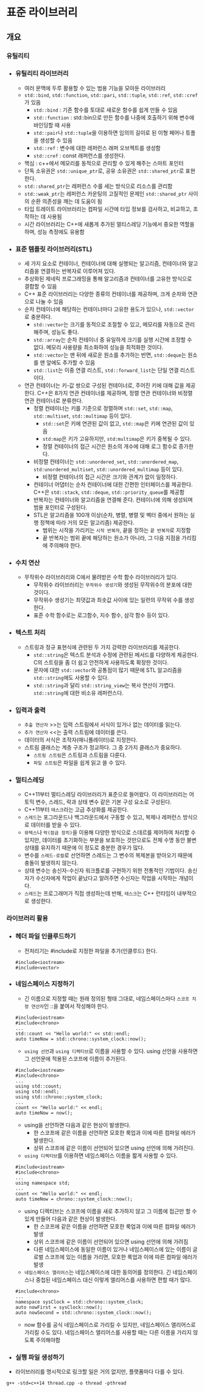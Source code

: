 # 표준 라이브러리

## 개요

### 유틸리티

- ### 유틸리티 라이브러리
  - 여러 문맥에 두루 활용할 수 있는 범용 기능을 모아둔 라이브러리
  - `std::bind`, `std::function`, `std::pari`, `std::tuple`, `std::ref`, `std::cref`가 있음
    - `std::bind` : 기존 함수를 토대로 새로운 함수를 쉽게 만들 수 있음
    - `std::function` : std::bin으로 만든 함수를 나중에 호출하기 위해 변수에 바인딩할 때 사용
    - `std::pair`나 `std::tuple`을 이용하면 임의의 길이로 된 이형 페어나 튜플을 생성할 수 있음
    - `std::ref` : 변수에 대한 레퍼런스 래퍼 오브젝트를 생성함
    - `std::cref` : const 래퍼런스를 생성한다.
  - 핵심 : c++에서 메모리를 동적으로 관리할 수 있게 해주는 스마트 포인터
  - 단독 소유권은 `std::unique_ptr`로, 공유 소유권은 `std::shared_ptr`로 표현한다.
  - `std::shared_ptr`는 레퍼런스 수를 세는 방식으로 리소스를 관리함
  - `std::weak_ptr`는 레퍼런스 카운팅의 고질적인 문제인 `std::shared_ptr` 사이의 순환 의존성을 깨는 데 도움이 됨
  - 타입 트레이트 라이브러리는 컴파일 시간에 타입 정보를 검사하고, 비교하고, 조작하는 데 사용됨
  - 시간 라이브러리는 C++에 새롭게 추가된 멀티스레딩 기능에서 중요한 역할을 하며, 성능 측정에도 유용함
- ### 표준 템플릿 라이브러리(STL)
  - 세 가지 요소로 컨테이너, 컨테이너에 대해 실행되는 알고리즘, 컨테이너와 알고리즘을 연결하는 반복자로 이루어져 있다.
  - 추상화된 제네릭 프로그래밍을 통해 알고리즘과 컨테이너를 고유한 방식으로 결합할 수 있음
  - C++ 표준 라이브러리는 다양한 종류의 컨테이너를 제공하며, 크게 순차와 연관으로 나눌 수 있음
  - 순차 컨테이너에 해당하는 컨테이너마다 고유한 용도가 있으나, `std::vector`로 충분하다.
    - `std::vector`는 크기를 동적으로 조절할 수 있고, 메모리를 자동으로 관리해주며, 성능도 좋다.
    - `std::array`는 순차 컨테이너 중 유일하게 크기를 실행 시간에 조정할 수 없다. 메모리 사용량을 최소화하여 성능을 최적화한 것이다.
    - `std::vector`는 맨 뒤에 새로운 원소를 추가하는 반면, `std::deque`는 원소를 맨 앞에도 추가할 수 있음
    - `std::list`는 이중 연결 리스트, `std::forward_list`는 단일 연결 리스트 이다.
  - 연관 컨테이너는 키-값 쌍으로 구성된 컨테이너로, 주어진 키에 대해 값을 제공한다. C++은 8가지 연관 컨테이너를 제공하며, 정렬 연관 컨테이너와 비정렬 연관 컨테이너로 분류한다.
    - 정렬 컨테이너는 키를 기준으로 정렬하며 `std::set`, `std::map`, `std::multiset`, `std::multimap` 등이 있다.
      - `std::set`은 키에 연관된 값이 없고, `std::map`은 키에 연관된 값이 있음
      - `std:map`은 키가 고유하지만, `std:multimap`은 키가 중복될 수 있다.
      - 정렬 컨테이너의 접근 시간은 원소의 개수에 대해 로그 함수로 증가한다.
    - 비정렬 컨테이너는 `std::unordered_set`, `std::unordered_map`, `std:unordered_multiset`, `std::unordered_multimap` 등이 있다.
      - 비정렬 컨테이너의 접근 시간은 크기와 관계가 없이 일정하다.
    - 컨테이너 어댑터는 순차 컨테이너에 대한 간편한 인터페이스를 제공한다. C++은 `std::stack`, `std::deque`, `std::priority_queue`를 제공함
    - 반복자는 컨테이너와 알고리즘을 연결해 준다. 컨테이너에 의해 생성되며 범용 포인터로 구성된다.
    - STL은 알고리즘을 100개 이상(순차, 병렬, 병렬 및 벡터 중에서 원하는 실행 정책에 따라 거의 모든 알고리즘) 제공한다.
      - 범위는 시작을 가리키는 `시작 반복자`, 끝을 정하는 `끝 반복자`로 지정함
      - 끝 반복자는 범위 끝에 해당하는 원소가 아니라, 그 다음 지점을 가리킴에 주의해야 한다.
- ### 수치 연산
  - 무작위수 라이브러리와 C에서 물려받은 수학 함수 라이브러리가 있다.
    - 무작위수 라이브러리는 `무작위수 생성기`와 생성된 무작위수의 분포에 대한 것이다.
    - 무작위수 생성기는 최댓값과 최솟값 사이에 있는 일련의 무작위 수를 생성한다.
    - 표준 수학 함수로는 로그함수, 지수 함수, 삼각 함수 등이 있다.
- ### 텍스트 처리
  - 스트링과 정규 표현식에 관련된 두 가지 강력한 라이브러리를 제공한다.
    - `std::string`은 텍스트 분석과 수정에 관련된 메서드를 다양하게 제공한다. C의 스트링을 좀 더 쉽고 안전하게 사용하도록 확장한 것이다.
    - 문자에 대한 `std::vector`와 공통점이 많기 때문에 STL 알고리즘을 `std::string`에도 사용할 수 있다.
    - `std::string`과 달리 `std::string_view`는 복사 연산이 가볍다. `std::string`에 대한 비소유 레퍼런스다.
- ### 입력과 출력
  - `추출 연산자` >>는 입력 스트림에서 서식이 있거나 없는 데이터를 읽는다.
  - `추가 연산자` <<는 출력 스트림에 데이터를 쓴다.
  - 데이터의 서식은 조작자(매니퓰레이터)로 지정한다.
  - 스트림 클래스는 계층 구조가 정교하다. 그 중 2가지 클래스가 중요하다.
    - `스트링 스트림`은 스트링과 스트림을 다룬다.
    - `파일 스트림`은 파일을 쉽게 읽고 쓸 수 있다.
- ### 멀티스레딩
  - C++11부터 멀티스레딩 라이브러리가 표준으로 들어왔다. 이 라이브러리는 어토믹 변수, 스레드, 락과 상태 변수 같은 기본 구성 요소로 구성된다.
  - C++11부터 `태스크`라는 고급 추상화를 제공한다.
  - `스레드`는 포그라운드나 백그라운드에서 구동할 수 있고, 복제나 레퍼런스 방식으로 데이터를 받을 수 있다.
  - `뮤텍스`나 `락(잠금 장치)`을 이용해 다양한 방식으로 스데르를 제어하여 처리할 수 있지만, 데이터를 초기화하는 부분을 보호하는 것만으로도 전체 수명 동안 불변 상태를 유지하기 때문에 이 정도로 충분한 경우가 많다.
  - 변수를 `스레드-로컬`로 선언하면 스레드는 그 변수의 복제본을 받아오기 때문에 충돌이 발생하지 않는다.
  - 상태 변수는 송신자-수신자 워크플로를 구현하기 위한 전통적인 기법이다. 송신자가 수신자에게 작업이 끝났다고 알려주면 수신자는 작업을 시작하는 개념이다.
  - `스레드`는 프로그래머가 직접 생성하는데 반해, `태스크`는 C++ 런타임이 내부적으로 생성한다.

### 라이브러리 활용

- ### 헤더 파일 인클루드하기

  - 전처리기는 #include로 지정한 파일을 추가(인클루드) 한다.

  ```
  #include<iostream>
  #include<vector>
  ```

- ### 네임스페이스 지정하기
  - 긴 이름으로 지정할 때는 원래 정의된 형태 그대로, 네임스페이스마다 `스코프 지정 연산자`인 ::을 붙여서 작성해야 한다.
  ```
  #include<iostream>
  #include<chrono>
  ...
  std::count << "Hello world:" << std::endl;
  auto timeNow = std::chrono::system_clock::now();
  ```
  - `using 선언`과 `using 디렉티브`로 이름을 사용할 수 있다. using 선언을 사용하면 그 선언문에 적용된 스코프에 이름이 추가된다.
  ```
  #include<iostream>
  #include<chrono>
  ...
  using std::count;
  using std::endl;
  using std::chrono:;system_clock;
  ...
  count << "Hello world:" << endl;
  auto timeNow = now();
  ```
  - using을 선언하면 다음과 같은 현상이 발생한다.
    - 한 스코프에 같은 이름을 선언하면 모호한 룩업과 이에 따른 컴파일 에러가 발생한다.
    - 상위 스코프에 같은 이름이 선언되어 있으면 using 선언에 의해 가려진다.
  - `using 디렉티브`를 이용하면 네임스페이스 이름을 짧게 사용할 수 있다.
  ```
  #include<iostream>
  #include<chrono>
  ...
  using namespace std;
  ...
  count << "Hello world:" << endl;
  auto timeNow = chrono::system_clock::now();
  ```
  - using 디렉티브는 스코프에 이름을 새로 추가하지 않고 그 이름에 접근만 할 수 있게 만들어 다음과 같은 현상이 발생한다.
    - 한 스코프에 같은 이름을 선언하면 모호한 룩업과 이에 따른 컴파일 에러가 발생
    - 상위 스코프에 같은 이름이 선언되어 있으면 using 선언에 의해 가려짐
    - 다른 네임스페이스에 동일한 이름이 있거나 네임스페이스에 있는 이름이 글로벌 스코프에 있는 이름을 가리면, 모호한 룩업과 이에 따른 컴파일 에러가 발생
  - `네임스페이스 앨리어스`는 네임스페이스에 대한 동의어를 정의한다. 긴 네임스페이스나 중첩된 네임스페이스 대신 이렇게 앨리어스를 사용하면 편할 때가 많다.
  ```
  #include<chrono>
  ...
  namespace sysClock = std::chrono::system_clock;
  auto nowFirst = sysClock::now();
  auto nowSecond = std::chrono::system_clock::now();
  ```
  - now 함수를 공식 네임스페이스로 가리킬 수 있지만, 네임스페이스 앨리어스로 가리킬 수도 있다. 네임스페이스 앨리어스를 사용할 때는 다른 이름을 가리지 않도록 주의해야함
- ### 실행 파일 생성하기
- 라이브러리를 명시적으로 링크할 일은 거의 없지만, 플랫폼마다 다를 수 있다.

```
g++ -std=c++14 thread.cpp -o thread -pthread
```
